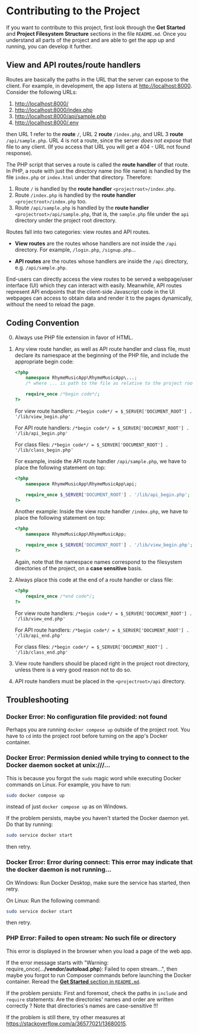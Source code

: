# Contributing to the Project

If you want to contribute to this project, first look through the **Get Started** and **Project Filesystem Structure** sections in the file `README.md`. Once you understand all parts of the project and are able to get the app up and running, you can develop it further.

## View and API routes/route handlers

Routes are basically the paths in the URL that the server can expose to the client. For example, in development, the app listens at <http://localhost:8000>. Consider the following URLs:

1. <http://localhost:8000/>
2. <http://localhost:8000/index.php>
3. <http://localhost:8000/api/sample.php>
4. <http://localhost:8000/.env>

then URL 1 refer to the **route** `/`, URL 2 **route** `/index.php`, and URL 3 **route** `/api/sample.php`. URL 4 is not a route, since the server *does not expose* that file to any client. (If you access that URL you will get a 404 - URL not found response).

The PHP script that serves a route is called the **route handler** of that route. In PHP, a route with just the directory name (no file name) is handled by the file `index.php` or `index.html` under that directory. Therefore:

1. Route `/` is handled by the **route handler** `<projectroot>/index.php`.
2. Route `/index.php` is handled by the **route handler** `<projectroot>/index.php` too.
3. Route `/api/sample.php` is handled by the **route handler** `<projectroot>/api/sample.php`, that is, the `sample.php` file under the `api` directory under the project root directory.

Routes fall into two categories: view routes and API routes.

 - **View routes** are the routes whose handlers are not inside the `/api` directory. For example, `/login.php`, `/signup.php`...

 - **API routes** are the routes whose handlers are inside the `/api` directory, e.g. `/api/sample.php`.

End-users can directly access the view routes to be served a webpage/user interface (UI) which they can interact with easily. Meanwhile, API routes represent API endpoints that the client-side Javascript code in the UI webpages can access to obtain data and render it to the pages dynamically, without the need to reload the page.

## Coding Convention

0. Always use PHP file extension in favor of HTML.

1. Any view route handler, as well as API route handler and class file, must declare its namespace at the beginning of the PHP file, and include the appropriate begin code:

    ```php
    <?php
        namespace RhymeMusicApp\RhymeMusicApp\...;
        /* where ... is path to the file as relative to the project root, case-sensitive*/

        require_once /*begin code*/;
    ?>
    ```

    For view route handlers: `/*begin code*/ = $_SERVER['DOCUMENT_ROOT'] . '/lib/view_begin.php'`

    For API route handlers: `/*begin code*/ = $_SERVER['DOCUMENT_ROOT'] . '/lib/api_begin.php'`

    For class files: `/*begin code*/ = $_SERVER['DOCUMENT_ROOT'] . '/lib/class_begin.php'`

    For example, inside the API route handler `/api/sample.php`, we have to place the following statement on top:

    ```php
    <?php
        namespace RhymeMusicApp\RhymeMusicApp\api;

        require_once $_SERVER['DOCUMENT_ROOT'] . '/lib/api_begin.php';
    ?>
    ```

    Another example: Inside the view route handler `/index.php`, we have to place the following statement on top:

    ```php
    <?php
        namespace RhymeMusicApp\RhymeMusicApp;

        require_once $_SERVER['DOCUMENT_ROOT'] . '/lib/view_begin.php';
    ?>
    ```

    Again, note that the namespace names correspond to the filesystem directories of the project, on a **case sensitive** basis.

2. Always place this code at the end of a route handler or class file:

    ```php
    <?php
        require_once /*end code*/;
    ?>
    ```

    For view route handlers: `/*begin code*/ = $_SERVER['DOCUMENT_ROOT'] . '/lib/view_end.php'`

    For API route handlers: `/*begin code*/ = $_SERVER['DOCUMENT_ROOT'] . '/lib/api_end.php'`

    For class files: `/*begin code*/ = $_SERVER['DOCUMENT_ROOT'] . '/lib/class_end.php'`

3. View route handlers should be placed right in the project root directory, unless there is a very good reason not to do so.

4. API route handlers must be placed in the `<projectroot>/api` directory.

## Troubleshooting

### Docker Error: No configuration file provided: not found

Perhaps you are running `docker compose up` outside of the project root. You have to `cd` into the project root before turning on the app's Docker container.

### Docker Error: Permission denied while trying to connect to the Docker daemon socket at unix:///...

This is because you forgot the `sudo` magic word while executing Docker commands on Linux. For example, you have to run:

```sh
sudo docker compose up
```

instead of just `docker compose up` as on Windows.

If the problem persists, maybe you haven't started the Docker daemon yet. Do that by running:

```sh
sudo service docker start
```

then retry.

### Docker Error: Error during connect: This error may indicate that the docker daemon is not running...

On Windows: Run Docker Desktop, make sure the service has started, then retry.

On Linux: Run the following command:

```sh
sudo service docker start
```

then retry.

### PHP Error: Failed to open stream: No such file or directory

This error is displayed in the browser when you load a page of the web app.

If the error message starts with "Warning: require_once(...**/vendor/autoload.php**): Failed to open stream...", then maybe you forgot to run Composer commands before launching the Docker container. Reread the [**Get Started** section in `README.md`](/README.md#get-started).

If the problem persists: First and foremost, check the paths in `include` and `require` statements: Are the directories' names and order are written correctly ? Note that directories's names are case-sensitive !!!

If the problem is still there, try other measures at <https://stackoverflow.com/a/36577021/13680015>.
